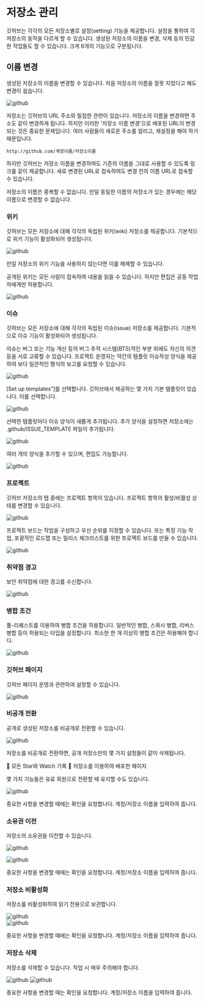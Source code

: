 # 저장소 관리
깃허브는 각각의 모든 저장소별로 설정(setting) 기능을 제공합니다. 설정을 통하여 각 저장소의 동작을 다르게 할 수 있습니다. 
생성된 저장소의 이름을 변경, 삭제 등의 민감한 작업들도 할 수 있습니다. 크게 6개의 기능으로 구분됩니다.

## 이름 변경
생성된 저장소의 이름을 변경할 수 있습니다. 처음 저장소의 이름을 잘못 지었다고 해도 변경이 쉽습니다.

![github](./img/setting_01.png)  

저장소는 깃허브의 URL 주소와 밀접한 관련이 있습니다. 저장소의 이름을 변경하면 주소도 같이 변경하게 됩니다. 하지만 이러한 '저장소 이름 변경'으로 배포된 URL이 변경되는 것은 중요한 문제입니다. 여러 사람들이 새로운 주소를 알리고, 재설정을 해야 하기 때문입니다.

```
http://github.com/계정이름/저장소이름
```

하지만 깃허브는 저장소 이름을 변경하여도 기존의 이름을 그대로 사용할 수 있도록 링크를 같이 제공합니다. 새로 변경된 URL로 접속하여도 변경 전의 이름 URL로 접속할 수 있습니다.

저장소의 이름은 중복할 수 없습니다. 만일 동일한 이름의 저장소가 있는 경우에는 해당 이름으로 변경할 수 없습니다.

### 위키
깃허브는 모든 저장소에 대해 각각의 독립된 위키(wiki) 저장소를 제공합니다. 기본적으로 위키 기능이 활성화되어 생성됩니다.

![github](./img/setting_02.png)  

만일 저장소의 위키 기능을 사용하지 않는다면 이를 해제할 수 있습니다.

공개된 위키는 모든 사람이 접속하여 내용을 읽을 수 있습니다. 하지만 편집은 공동 작업자에게만 허용합니다.

![github](./img/setting_03.png)  

### 이슈
깃허브는 모든 저장소에 대해 각각의 독립된 이슈(issue) 저장소를 제공합니다. 기본적으로 이슈 기능이 활성화되어 생성됩니다.

이슈는 버그 또는 기능 개선 등의 버그 추적 시스템(BTS)적인 부분 외에도 자신의 의견 등을 서로 교류할 수 있습니다. 프로젝트 운영자는 약간의 템플릿 이슈작성 양식을 제공하여 보다 일관적인 형식의 보고를 요청할 수 있습니다. 

![github](./img/setting_04.png)  

[Set up templates”]를 선택합니다. 깃허브에서 제공하는 몇 가지 기본 템플릿이 있습니다. 이를 선택합니다.

![github](./img/setting_05.png)  

선택한 템플릿마다 이슈 양식이 새롭게 추가됩니다. 추가 양식을 설정하면 저장소에는 .github/ISSUE_TEMPLATE 파일이 추가됩니다.

![github](./img/setting_06.png)  

여러 개의 양식을 추가할 수 있으며, 편집도 가능합니다.

![github](./img/setting_07.png)  

### 프로젝트
깃허브 저장소의 탭 중에는 프로젝트 항목이 있습니다. 프로젝트 항목의 활성/비활성 상태를 변경할 수 있습니다.

![github](./img/setting_08.png)  

프로젝트 보드는 작업을 구성하고 우선 순위를 지정할 수 있습니다. 또는 특정 기능 작업, 포괄적인 로드맵 또는 릴리스 체크리스트를 위한 프로젝트 보드를 만들 수 있습니다.

![github](./img/setting_09.png)  

### 취약점 경고
보안 취약점에 대한 경고를 수신합니다.

![github](./img/setting_10.png) 

### 병합 조건
풀-리퀘스트를 이용하여 병합 조건을 허용합니다. 일반적인 병합, 스쿼시 병합, 리버스 병합 등이 허용되는 타입을 설정합니다. 최소한 한 개 이상의 병합 조건은 허용해야 합니다.

![github](./img/setting_11.png) 

### 깃허브 페이지
깃허브 페이지 운영과 관련하여 설정할 수 있습니다. 

![github](./img/setting_11.png) 


### 비공개 전환
공개로 생성된 저장소를 비공개로 전환할 수 있습니다.

![github](./img/setting_13.png)  

저장소를 비공개로 전환하면, 공개 저장소만의 몇 가지 설정들이 같이 삭제됩니다.

	모든 Star와 Watch 기록
	저장소를 이용하여 배포한 페이지

몇 가지 기능들은 유료 회원으로 전환할 때 유지할 수도 있습니다.

![github](./img/setting_14.png)  

중요한 사항을 변경할 때에는 확인을 요청합니다. 계정/저장소 이름을 입력하여 줍니다.

### 소유권 이전
저장소의 소유권을 이전할 수 있습니다.

![github](./img/setting_15.png)  

![github](./img/setting_16.png) 

중요한 사항을 변경할 때에는 확인을 요청합니다. 계정/저장소 이름을 입력하여 줍니다.

### 저장소 비활성화
저장소를 비활성화하여 읽기 전용으로 보관합니다. 

![github](./img/setting_17.png)  
![github](./img/setting_18.png) 

중요한 사항을 변경할 때에는 확인을 요청합니다. 계정/저장소 이름을 입력하여 줍니다.

### 저장소 삭제
저장소를 삭제할 수 있습니다. 작업 시 매우 주의해야 합니다.

![github](./img/setting_19.png)
![github](./img/setting_20.png) 

중요한 사항을 변경할 때는 확인을 요청합니다. 계정/저장소 이름을 입력하여 줍니다.